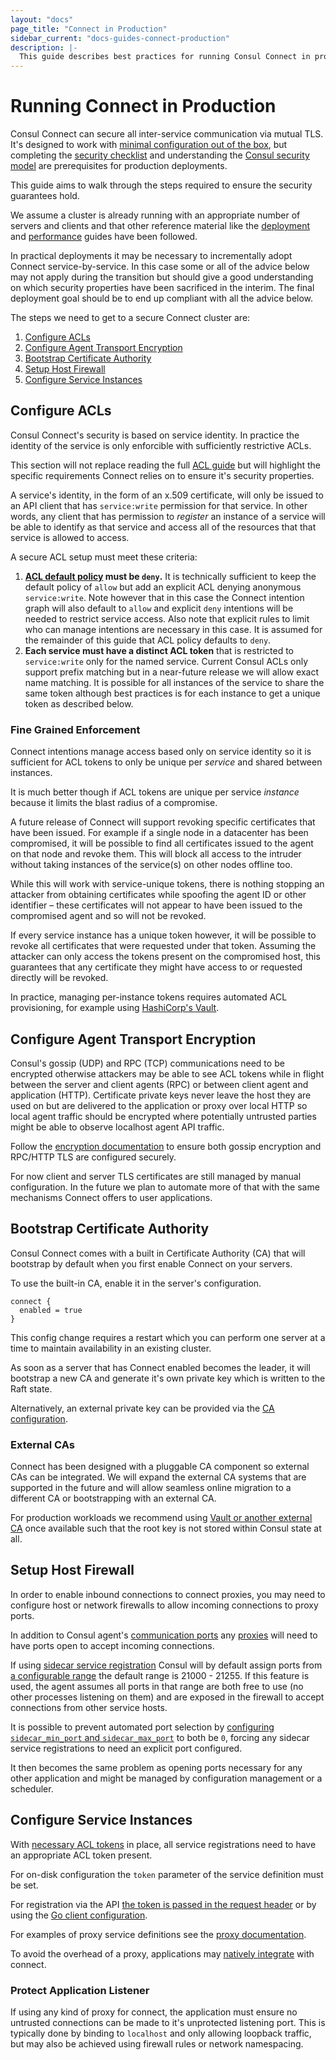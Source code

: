 ```yaml
---
layout: "docs"
page_title: "Connect in Production"
sidebar_current: "docs-guides-connect-production"
description: |-
  This guide describes best practices for running Consul Connect in production.
---
```


# Running Connect in Production

Consul Connect can secure all inter-service communication via mutual TLS. It's
designed to work with [minimal configuration out of the
box](https://learn.hashicorp.com/consul/getting-started/connect), but completing the [security
checklist](/docs/connect/security.html) and understanding the [Consul security
model](/docs/internals/security.html) are prerequisites for production
deployments.

This guide aims to walk through the steps required to ensure the security
guarantees hold.

We assume a cluster is already running with an appropriate number of servers and
clients and that other reference material like the
[deployment](/docs/guides/deployment.html) and
[performance](/docs/guides/performance.html) guides have been followed.

In practical deployments it may be necessary to incrementally adopt Connect
service-by-service. In this case some or all of the advice below may not apply
during the transition but should give a good understanding on which security
properties have been sacrificed in the interim. The final deployment goal should
be to end up compliant with all the advice below.

The steps we need to get to a secure Connect cluster are:

 1. [Configure ACLs](#configure-acls)
 1. [Configure Agent Transport Encryption](#configure-agent-transport-encryption)
 1. [Bootstrap Certificate Authority](#bootstrap-certificate-authority)
 1. [Setup Host Firewall](#setup-host-firewall)
 1. [Configure Service Instances](#configure-service-instances)

## Configure ACLs

Consul Connect's security is based on service identity. In practice the identity
of the service is only enforcible with sufficiently restrictive ACLs.

This section will not replace reading the full [ACL
guide](/docs/guides/acl.html) but will highlight the specific requirements
Connect relies on to ensure it's security properties.

A service's identity, in the form of an x.509 certificate, will only be issued
to an API client that has `service:write` permission for that service. In other
words, any client that has permission to _register_ an instance of a service
will be able to identify as that service and access all of the resources that that
service is allowed to access.

A secure ACL setup must meet these criteria:

 1. **[ACL default
    policy](/docs/agent/options.html#acl_default_policy)
    must be `deny`.** It is technically sufficient to keep the default policy of
    `allow` but add an explicit ACL denying anonymous `service:write`. Note
    however that in this case the Connect intention graph will also default to
    `allow` and explicit `deny` intentions will be needed to restrict service
    access. Also note that explicit rules to limit who can manage intentions are
    necessary in this case. It is assumed for the remainder of this guide that
    ACL policy defaults to `deny`.
 2. **Each service must have a distinct ACL token** that is restricted to
    `service:write` only for the named service. Current Consul ACLs only support
    prefix matching but in a near-future release we will allow exact name
    matching. It is possible for all instances of the service to share the same
    token although best practices is for each instance to get a unique token as
    described below.

### Fine Grained Enforcement

Connect intentions manage access based only on service identity so it is
sufficient for ACL tokens to only be unique per _service_ and shared between
instances.

It is much better though if ACL tokens are unique per service _instance_ because
it limits the blast radius of a compromise.

A future release of Connect will support revoking specific certificates that
have been issued. For example if a single node in a datacenter has been
compromised, it will be possible to find all certificates issued to the agent on
that node and revoke them. This will block all access to the intruder without
taking instances of the service(s) on other nodes offline too.

While this will work with service-unique tokens, there is nothing stopping an
attacker from obtaining certificates while spoofing the agent ID or other
identifier – these certificates will not appear to have been issued to the
compromised agent and so will not be revoked.

If every service instance has a unique token however, it will be possible to
revoke all certificates that were requested under that token. Assuming the
attacker can only access the tokens present on the compromised host, this
guarantees that any certificate they might have access to or requested directly
will be revoked.

In practice, managing per-instance tokens requires automated ACL provisioning,
for example using [HashiCorp's
Vault](https://www.vaultproject.io/docs/secrets/consul/index.html).

## Configure Agent Transport Encryption

Consul's gossip (UDP) and RPC (TCP) communications need to be encrypted
otherwise attackers may be able to see ACL tokens while in flight
between the server and client agents (RPC) or between client agent and
application (HTTP). Certificate private keys never leave the host they
are used on but are delivered to the application or proxy over local
HTTP so local agent traffic should be encrypted where potentially
untrusted parties might be able to observe localhost agent API traffic.

Follow the [encryption documentation](/docs/agent/encryption.html) to ensure
both gossip encryption and RPC/HTTP TLS are configured securely.

For now client and server TLS certificates are still managed by manual
configuration. In the future we plan to automate more of that with the same
mechanisms Connect offers to user applications.

## Bootstrap Certificate Authority

Consul Connect comes with a built in Certificate Authority (CA) that will
bootstrap by default when you first enable Connect on your servers.

To use the built-in CA, enable it in the server's configuration.

```text
connect {
  enabled = true
}
```

This config change requires a restart which you can perform one server at a time
to maintain availability in an existing cluster.

As soon as a server that has Connect enabled becomes the leader, it will
bootstrap a new CA and generate it's own private key which is written to the
Raft state.

Alternatively, an external private key can be provided via the [CA
configuration](/docs/connect/ca.html#specifying-a-private-key-and-root-certificate).

### External CAs

Connect has been designed with a pluggable CA component so external CAs can be
integrated. We will expand the external CA systems that are supported in the
future and will allow seamless online migration to a different CA or
bootstrapping with an external CA.

For production workloads we recommend using [Vault or another external
CA](/docs/connect/ca.html#external-ca-certificate-authority-providers) once
available such that the root key is not stored within Consul state at all.

## Setup Host Firewall

In order to enable inbound connections to connect proxies, you may need to
configure host or network firewalls to allow incoming connections to proxy
ports.

In addition to Consul agent's [communication
ports](/docs/agent/options.html#ports) any
[proxies](/docs/connect/proxies.html) will need to have
ports open to accept incoming connections.

If using [sidecar service
registration](/docs/connect/proxies/sidecar-service.html) Consul will by default
assign ports from [a configurable
range](/docs/agent/options.html#sidecar_min_port) the default range is 21000 -
21255. If this feature is used, the agent assumes all ports in that range are
both free to use (no other processes listening on them) and are exposed in the
firewall to accept connections from other service hosts.

It is possible to prevent automated port selection by [configuring
`sidecar_min_port` and
`sidecar_max_port`](/docs/agent/options.html#sidecar_min_port) to both be `0`,
forcing any sidecar service registrations to need an explicit port configured.

It then becomes the same problem as opening ports necessary for any other
application and might be managed by configuration management or a scheduler.

## Configure Service Instances

With [necessary ACL tokens](#configure-acls) in place, all service registrations
need to have an appropriate ACL token present.

For on-disk configuration the `token` parameter of the service definition must
be set.

For registration via the API [the token is passed in the request
header](/api/index.html#acls) or by using the [Go
client configuration](https://godoc.org/github.com/hashicorp/consul/api#Config).

For examples of proxy service definitions see the [proxy
documentation](/docs/connect/proxies.html).

To avoid the overhead of a proxy, applications may [natively
integrate](/docs/connect/native.html) with connect.

### Protect Application Listener

If using any kind of proxy for connect, the application must ensure no untrusted
connections can be made to it's unprotected listening port. This is typically
done by binding to `localhost` and only allowing loopback traffic, but may also
be achieved using firewall rules or network namespacing.
